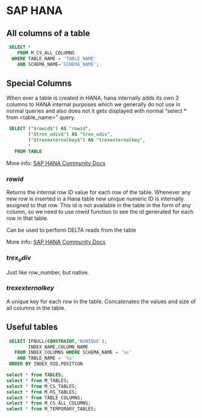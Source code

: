 # SAP HANA

## All columns of a table

```sql
 SELECT * 
 	FROM M_CS_ALL_COLUMNS 
  WHERE TABLE_NAME = 'TABLE_NAME' 
    AND SCHEMA_NAME='SCHEMA_NAME';
```

## Special Columns

When ever a table is created in HANA, hana internally adds its own 3 columns to HANA internal purposes which we generally do not use in normal queries and also does not it gets displayed with normal “select * from <table_name>” query. 

```sql
 SELECT ("$rowid$") AS "rowid",
		("$trex_udiv$") AS "trex_udiv",
		("$trexexternalkey$") AS "trexexternalkey",
		*
   FROM TABLE
```

More info: [SAP HANA Community Docs](https://blogs.sap.com/2020/09/13/hanas-default-internal-columns-per-tables/)

### $rowid$

Returns the internal row ID value for each row of the table. Whenever any new row is inserted in a Hana table new unique numeric ID is internally assigned to that row. This id is not available in the table in the form of any column, so we need to use $rowid$ function to see the id generated for each row in that table.

Can be used to perform DELTA reads from the table

More info: [SAP HANA Community Docs](https://blogs.sap.com/2023/03/12/rowid-function-in-hana/)

### $trex_udiv$

Just like row_number, but native. 

### $trexexternalkey$

A unique key for each row in the table. Concatenates the values and size of all columns in the table.

## Useful tables

```sql
 SELECT IFNULL(CONSTRAINT,'NUNIQUE'),
        INDEX_NAME,COLUMN_NAME 
   FROM INDEX_COLUMNS WHERE SCHEMA_NAME = '%s'
    AND TABLE_NAME = '%s' 
 ORDER BY INDEX_OID,POSITION

select * from TABLES; 
select * from M_TABLES;
select * from M_CS_TABLES;
select * from M_RS_TABLES;
select * from TABLE_COLUMNS;
select * from M_CS_ALL_COLUMNS;
select * from M_TEMPORARY_TABLES;
```